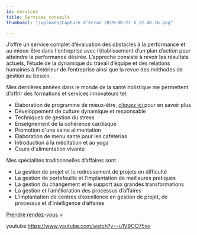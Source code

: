 ```yaml
---
id: services
title: Services conseils
thumbnail: "/uploads/Capture d’écran 2019-08-27 à 12.40.16.png"

---
```

J’offre un service complet d’évaluation des obstacles à la performance et au mieux-être dans l'entreprise avec l’établissement d’un plan d’action pour atteindre la performance désirée. L’approche consiste à revoir les résultats actuels, l’étude de la dynamique du travail d’équipe et des relations humaines à l’intérieur de l’entreprise ainsi que la revue des méthodes de gestion au besoin.

Mes dernières années dans le monde de la santé holistique me permettent d’offrir des formations et services innovateurs tel:

* Élaboration de programme de mieux-être, [cliquez ici ](https://cours.nancybilodeau.com/programmemieuxetre)pour en savoir plus
* Développement de culture dynamique et responsable
* Techniques de gestion du stress
* Enseignement de la cohérence cardiaque
* Promotion d'une saine alimentation
* Élaboration de menu santé pour les cafétérias
* Introduction à la méditation et au yoga
* Cours d'alimentation vivante

Mes spécialités traditionnelles d’affaires sont :

* La gestion de projet et le redressement de projets en difficulté
* La gestion de portefeuille et l’implantation de meilleures pratiques
* La gestion du changement et le support aux grandes transformations
* La gestion et l’amélioration des processus d’affaires
* L’implantation de centres d’excellence en gestion de projet, de processus et d’intelligence d’affaires

[Prendre rendez-vous >](https://www.gorendezvous.com/homepage/111690)

youtube:https://www.youtube.com/watch?v=-u1V9OO75xo